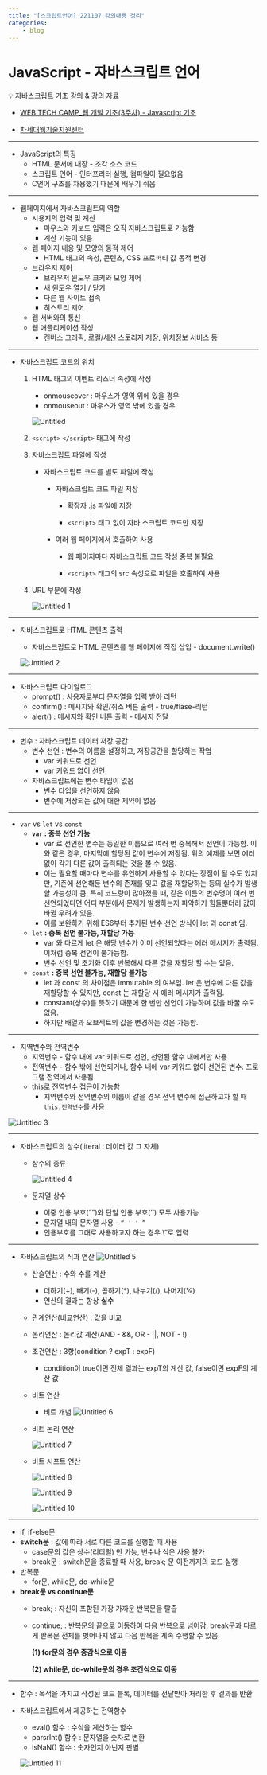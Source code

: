 ```yaml
---
title: "[스크립트언어] 221107 강의내용 정리"
categories: 
    - blog
---
```


# JavaScript - 자바스크립트 언어


💡 자바스크립트 기초 강의 & 강의 자료
- [WEB TECH CAMP_웹 개발 기초(3주차) - Javascript 기초](https://www.youtube.com/watch?v=o7oErKKlqco)

- [차세대웹기술지원센터](https://www.koreahtml5.kr/front/reference/referenceView.do?bbsId=BBS_00000000014)

---

- JavaScript의 특징
    - HTML 문서에 내장 - 조각 소스 코드
    - 스크립트 언어 - 인터프리터 실행, 컴파일이 필요없음
    - C언어 구조를 차용했기 때문에 배우기 쉬움

---

- 웹페이지에서 자바스크립트의 역할
    - 시용지의 입력 및 계산
        - 마우스와 키보드 입력은 오직 자바스크립트로 가능함
        - 계산 기능이 있음
    - 웹 페이지 내용 및 모양의 동적 제어
        - HTML 태그의 속성, 콘텐츠, CSS 프로퍼티 값 동적 변경
    - 브라우저 제어
        - 브라우저 윈도우 크키와 모양 제어
        - 새 윈도우 열기 / 닫기
        - 다른 웹 사이트 접속
        - 히스토리 제어
    - 웹 서버와의 통신
    - 웹 애플리케이션 작성
        - 캔버스 그래픽, 로컬/세션 스토리지 저장, 위치정보 서비스 등

---

- 자바스크립트 코드의 위치
    1. HTML 태그의 이벤트 리스너 속성에 작성
        - onmouseover : 마우스가 영역 위에 있을 경우
        - onmouseout : 마우스가 영역 밖에 있을 경우
        
        ![Untitled](https://user-images.githubusercontent.com/106959823/205495990-9878d7d5-d38f-473d-ba67-ab141f9ab1c8.png)        
        
    2. `<script>` `</script>` 태그에 작성
    3. 자바스크립트 파일에 작성
        - 자바스크립트 코드를 별도 파일에 작성
            - 자바스크립트 코드 파일 저장
                
                - 확장자 .js 파일에 저장
                
                - `<script>` 태그 없이 자바 스크립트 코드만 저장
                
            - 여러 웹 페이지에서 호출하여 사용
                
                - 웹 페이지마다 자바스크립트 코드 작성 중복 불필요
                
                - `<script>` 태그의 src 속성으로 파일을 호출하여 사용
                
    4. URL 부분에 작성

        ![Untitled 1](https://user-images.githubusercontent.com/106959823/205495903-9a7db7dd-e562-46fb-80ad-a18d7669adcd.png)        

---

- 자바스크립트로 HTML 콘텐츠 출력
    - 자바스크립트로 HTML 콘텐츠를 웹 페이지에 직접 삽입 - document.write()
    
    ![Untitled 2](https://user-images.githubusercontent.com/106959823/205495973-9745fcc9-8a81-4c6a-8ffb-060142caead3.png)
    

---

- 자바스크립트 다이얼로그
    - prompt() : 사용자로부터 문자열을 입력 받아 리턴
    - confirm() : 메시지와 확인/취소 버튼 출력 - true/flase-리턴
    - alert() : 메시지와 확인 버튼 출력 - 메시지 전달

---

- 변수 : 자바스크립트 데이터 저장 공간
    - 변수 선언 : 변수의 이름을 설정하고, 저장공간을 할당하는 작업
        - var 키워드로 선언
        - var 키워드 없이 선언
    - 자바스크립트에는 변수 타입이 없음
        - 변수 타입을 선언하지 않음
        - 변수에 저장되는 값에 대한 제약이 없음

---

- `var` vs `let` vs `const`
    - **`var` : 중복 선언 가능**
        - var 로 선언한 변수는 동일한 이름으로 여러 번 중복해서 선언이 가능함. 이와 같은 경우, 마지막에 할당된 값이 변수에 저장됨. 위의 예제를 보면 에러 없이 각기 다른 값이 출력되는 것을 볼 수 있음.
        - 이는 필요할 때마다 변수를 유연하게 사용할 수 있다는 장점이 될 수도 있지만, 기존에 선언해둔 변수의 존재를 잊고 값을 재할당하는 등의 실수가 발생할 가능성이 큼. 특히 코드량이 많아졌을 때, 같은 이름의 변수명이 여러 번 선언되었다면 어디 부분에서 문제가 발생하는지 파악하기 힘들뿐더러 값이 바뀔 우려가 있음.
        - 이를 보완하기 위해 ES6부터 추가된 변수 선언 방식이 let 과 const 임.
    - `let` **: 중복 선언 불가능, 재할당 가능**
        - var 와 다르게 let 은 해당 변수가 이미 선언되었다는 에러 메시지가 출력됨. 이처럼 중복 선언이 불가능함.
        - 변수 선언 및 초기화 이후 반복해서 다른 값을 재할당 할 수는 있음.
    - `const` **: 중복 선언 불가능, 재할당 불가능**
        - let 과 const 의 차이점은 immutable 의 여부임. let 은 변수에 다른 값을 재할당할 수 있지만, const 는 재할당 시 에러 메시지가 출력됨.
        - constant(상수)를 뜻하기 때문에 한 번만 선언이 가능하며 값을 바꿀 수도 없음.
        - 하지만 배열과 오브젝트의 값을 변경하는 것은 가능함.

---

- 지역변수와 전역변수
    - 지역변수 - 함수 내에 var 키워드로 선언, 선언된 함수 내에서만 사용
    - 전역변수 - 함수 밖에 선언되거나, 함수 내에 var 키워드 없이 선언된 변수. 프로그램 전역에서 사용됨
    - this로 전역변수 접근이 가능함
        - 지역변수와 전역변수의 이름이 같을 경우 전역 변수에 접근하고자 할 때 `this.전역변수`를 사용

![Untitled 3](https://user-images.githubusercontent.com/106959823/205495975-77fd01dc-ab3d-477e-a6a1-d4e85ec9c66a.png)

---

- 자바스크립트의 상수(literal : 데이터 값 그 자체)
    - 상수의 종류
        
        ![Untitled 4](https://user-images.githubusercontent.com/106959823/205495977-ca6c5b67-bfb9-4883-bc9f-2156c11d33df.png)
        
    - 문자열 상수
        - 이중 인용 부호(””)와 단일 인용 부호(’’) 모두 사용가능
        - 문자열 내의 문자열 사용 - `“ ' ' ”`
        - 인용부호를 그대로 사용하고자 하는 경우 \”로 입력

---

- 자바스크립트의 식과 연산
    ![Untitled 5](https://user-images.githubusercontent.com/106959823/205495979-1422d889-64c9-4f84-8b44-c82807b5c803.png)
    
    - 산술연산 : 수와 수를 계산
        - 더하기(+), 빼기(-), 곱하기(*), 나누기(/), 나머지(%)
        - 연산의 결과는 항상 **실수**
    - 관계연산(비교연산) : 값을 비교
    - 논리연산 : 논리값 계산(AND - &&, OR - ||, NOT - !)
    - 조건연산 : 3항(condition ? expT : expF)
        - condition이 true이면 전체 결과는 expT의 계산 값, false이면 expF의 계산 값
    - 비트 연산
        - 비트 개념
            ![Untitled 6](https://user-images.githubusercontent.com/106959823/205495981-514f4dc5-7ca4-4a3d-8be9-1b23c937e70c.png)
                
    - 비트 논리 연산
        
        ![Untitled 7](https://user-images.githubusercontent.com/106959823/205495982-c7eaaa9a-c657-4976-a85f-961eda1c8655.png)
        
    - 비트 시프트 연산
        
        ![Untitled 8](https://user-images.githubusercontent.com/106959823/205495984-57d3e748-81fd-4eaf-ba29-cbca89c85dfe.png)

        ![Untitled 9](https://user-images.githubusercontent.com/106959823/205495985-9abf1673-4c6f-4493-8702-55816e9fef75.png)
        
        ![Untitled 10](https://user-images.githubusercontent.com/106959823/205495987-932398a9-e641-4078-b528-5d4d005da9dc.png)        

---

- if, if-else문
- **switch문** : 값에 따라 서로 다른 코드를 실행할 때 사용
    - case문의 값은 상수(리터럴) 만 가능, 변수나 식은 사용 불가
    - break문 : switch문을 종료할 때 사용, break; 문 이전까지의 코드 실행
- 반복문
    - for문, while문, do-while문
- **break문 vs continue문**
    - break; : 자신이 포함된 가장 가까운 반복문을 탈출
    - continue; : 반복문의 끝으로 이동하여 다음 반복으로 넘어감, break문과 다르게 반복문 전체를 벗어나지 않고 다음 반복을 계속 수행할 수 있음.
        
        **(1) for문의 경우 증감식으로 이동**
        
        **(2) while문, do-while문의 경우 조건식으로 이동**
        

---

- 함수 : 목적을 가지고 작성된 코드 블록, 데이터를 전달받아 처리한 후 결과를 반환
- 자바스크립트에서 제공하는 전역함수
    - eval() 함수 : 수식을 계산하는 함수
    - parsrInt() 함수 : 문자열을 숫자로 변환
    - isNaN() 함수 : 숫자인지 아닌지 판별
    
    ![Untitled 11](https://user-images.githubusercontent.com/106959823/205495989-e60f9319-cd65-461d-96fa-bb0d86e5da5e.png)

